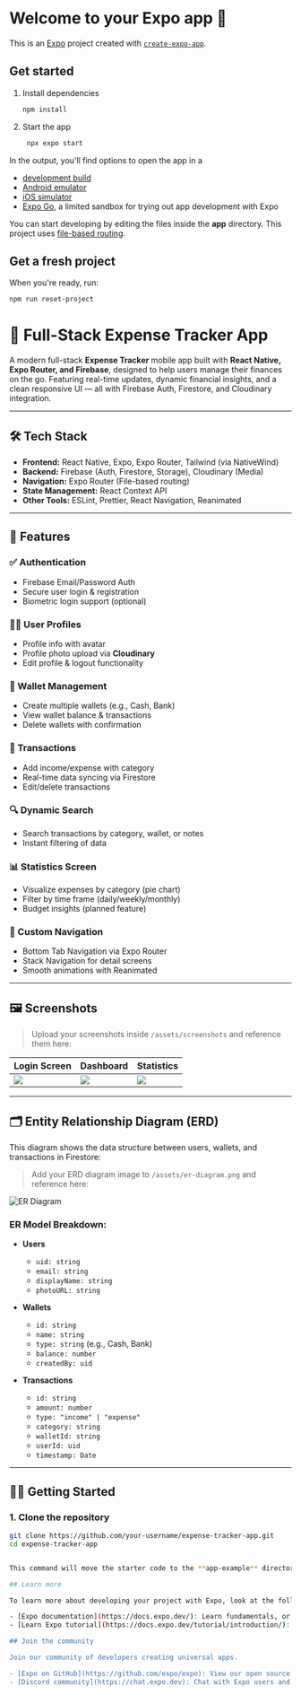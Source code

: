 # Welcome to your Expo app 👋

This is an [Expo](https://expo.dev) project created with [`create-expo-app`](https://www.npmjs.com/package/create-expo-app).

## Get started

1. Install dependencies

   ```bash
   npm install
   ```

2. Start the app

   ```bash
    npx expo start
   ```

In the output, you'll find options to open the app in a

- [development build](https://docs.expo.dev/develop/development-builds/introduction/)
- [Android emulator](https://docs.expo.dev/workflow/android-studio-emulator/)
- [iOS simulator](https://docs.expo.dev/workflow/ios-simulator/)
- [Expo Go](https://expo.dev/go), a limited sandbox for trying out app development with Expo

You can start developing by editing the files inside the **app** directory. This project uses [file-based routing](https://docs.expo.dev/router/introduction).

## Get a fresh project

When you're ready, run:

```bash
npm run reset-project
```

# 💸 Full-Stack Expense Tracker App

A modern full-stack **Expense Tracker** mobile app built with **React Native, Expo Router, and Firebase**, designed to help users manage their finances on the go. Featuring real-time updates, dynamic financial insights, and a clean responsive UI — all with Firebase Auth, Firestore, and Cloudinary integration.

---

## 🛠 Tech Stack

- **Frontend:** React Native, Expo, Expo Router, Tailwind (via NativeWind)
- **Backend:** Firebase (Auth, Firestore, Storage), Cloudinary (Media)
- **Navigation:** Expo Router (File-based routing)
- **State Management:** React Context API
- **Other Tools:** ESLint, Prettier, React Navigation, Reanimated

---

## 🚀 Features

### ✅ Authentication
- Firebase Email/Password Auth
- Secure user login & registration
- Biometric login support (optional)

### 🧑‍💼 User Profiles
- Profile info with avatar
- Profile photo upload via **Cloudinary**
- Edit profile & logout functionality

### 💼 Wallet Management
- Create multiple wallets (e.g., Cash, Bank)
- View wallet balance & transactions
- Delete wallets with confirmation

### 🔄 Transactions
- Add income/expense with category
- Real-time data syncing via Firestore
- Edit/delete transactions

### 🔍 Dynamic Search
- Search transactions by category, wallet, or notes
- Instant filtering of data

### 📊 Statistics Screen
- Visualize expenses by category (pie chart)
- Filter by time frame (daily/weekly/monthly)
- Budget insights (planned feature)

### 🧭 Custom Navigation
- Bottom Tab Navigation via Expo Router
- Stack Navigation for detail screens
- Smooth animations with Reanimated

---

## 🖼 Screenshots

> Upload your screenshots inside `/assets/screenshots` and reference them here:

| Login Screen | Dashboard | Statistics |
|--------------|-----------|------------|
| ![](./assets/screenshots/login.png) | ![](./assets/screenshots/dashboard.png) | ![](./assets/screenshots/stats.png) |

---

## 🗂 Entity Relationship Diagram (ERD)

This diagram shows the data structure between users, wallets, and transactions in Firestore:

> Add your ERD diagram image to `/assets/er-diagram.png` and reference here:

![ER Diagram](./assets/er-diagram.png)

### ER Model Breakdown:
- **Users**
  - `uid: string`
  - `email: string`
  - `displayName: string`
  - `photoURL: string`

- **Wallets**
  - `id: string`
  - `name: string`
  - `type: string` (e.g., Cash, Bank)
  - `balance: number`
  - `createdBy: uid`

- **Transactions**
  - `id: string`
  - `amount: number`
  - `type: "income" | "expense"`
  - `category: string`
  - `walletId: string`
  - `userId: uid`
  - `timestamp: Date`

---

## 🧑‍💻 Getting Started

### 1. Clone the repository

```bash
git clone https://github.com/your-username/expense-tracker-app.git
cd expense-tracker-app


This command will move the starter code to the **app-example** directory and create a blank **app** directory where you can start developing.

## Learn more

To learn more about developing your project with Expo, look at the following resources:

- [Expo documentation](https://docs.expo.dev/): Learn fundamentals, or go into advanced topics with our [guides](https://docs.expo.dev/guides).
- [Learn Expo tutorial](https://docs.expo.dev/tutorial/introduction/): Follow a step-by-step tutorial where you'll create a project that runs on Android, iOS, and the web.

## Join the community

Join our community of developers creating universal apps.

- [Expo on GitHub](https://github.com/expo/expo): View our open source platform and contribute.
- [Discord community](https://chat.expo.dev): Chat with Expo users and ask questions.
